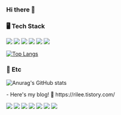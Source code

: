### Hi there 👋

### 🖥 Tech Stack
<img src="https://img.shields.io/badge/HTML5-E34F26?style=for-the-badge&logo=HTML5&logoColor=white"></a>
<img src="https://img.shields.io/badge/CSS3-1572B6?style=for-the-badge&logo=CSS3&logoColor=white"></a>
<img src="https://img.shields.io/badge/JavaScript-F7DF1E?style=for-the-badge&logo=JavaScript&logoColor=white"></a>
<img src="https://img.shields.io/badge/styled--components-DB7093?style=for-the-badge&logo=styled-components&logoColor=white"></a>
<img src="https://img.shields.io/badge/react-61DAFB?style=for-the-badge&logo=react&logoColor=black"></a>
<img src="https://img.shields.io/badge/redux-764ABC?style=for-the-badge&logo=redux&logoColor=white"></p>

[![Top Langs](https://github-readme-stats.vercel.app/api/top-langs/?username=degurrrrrr&layout=compact)](https://github.com/degurrrrrr/github-readme-stats)

### 🎨 Etc
![Anurag's GitHub stats](https://github-readme-stats.vercel.app/api?username=degurrrrrr&show_icons=true&theme=default)
</div>
- Here's my blog! 🔎 https://rilee.tistory.com/ <br />

 <img src="https://img.shields.io/badge/React-61DAFB?style=flat&logo=React&logoColor=white"/></a>
 <img src="https://img.shields.io/badge/Redux-764ABC?style=flat&logo=Redux&logoColor=white"/></a>
 <img src="https://img.shields.io/badge/HTML5-E34F26?style=flat&logo=HTML5&logoColor=white"/></a>
 <img src="https://img.shields.io/badge/CSS3-1572B6?style=flat&logo=CSS3&logoColor=white"/></a>
 <img src="https://img.shields.io/badge/JavaScript-F7DF1E?style=flat&logo=JavaScript&logoColor=white"/></a>
 <img src="https://img.shields.io/badge/Google Maps-4285F4?style=flat&logo=Google Maps&logoColor=white"/></a>
 <img src="https://img.shields.io/badge/styled--components-DB7093?style=for-the-badge&logo=styled-components&logoColor=white"></a>
<!--
**hobinyoo/hobinyoo** is a ✨ _special_ ✨ repository because its `README.md` (this file) appears on your GitHub profile.

Here are some ideas to get you started:

- 🔭 I’m currently working on ...
- 🌱 I’m currently learning ...
- 👯 I’m looking to collaborate on ...
- 🤔 I’m looking for help with ...
- 💬 Ask me about ...
- 📫 How to reach me: ...
- 😄 Pronouns: ...
- ⚡ Fun fact: ...
-->
